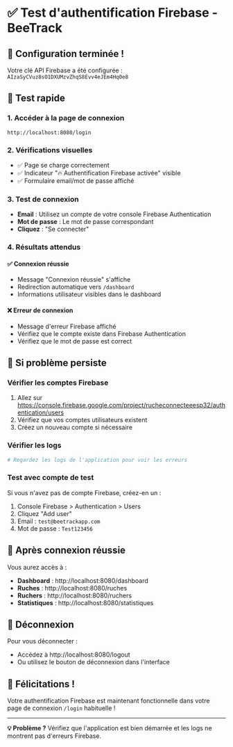 # ✅ Test d'authentification Firebase - BeeTrack

## 🎯 **Configuration terminée !**

Votre clé API Firebase a été configurée : `AIzaSyCVuz8sO1DXUMzvZhqS8Evv4eJEm4Hq0e8`

## 🚀 **Test rapide**

### 1. Accéder à la page de connexion
```
http://localhost:8080/login
```

### 2. Vérifications visuelles
- ✅ Page se charge correctement
- ✅ Indicateur "🔥 Authentification Firebase activée" visible
- ✅ Formulaire email/mot de passe affiché

### 3. Test de connexion
- **Email** : Utilisez un compte de votre console Firebase Authentication
- **Mot de passe** : Le mot de passe correspondant
- **Cliquez** : "Se connecter"

### 4. Résultats attendus

#### ✅ **Connexion réussie**
- Message "Connexion réussie" s'affiche
- Redirection automatique vers `/dashboard`
- Informations utilisateur visibles dans le dashboard

#### ❌ **Erreur de connexion**
- Message d'erreur Firebase affiché
- Vérifiez que le compte existe dans Firebase Authentication
- Vérifiez que le mot de passe est correct

## 🔧 **Si problème persiste**

### Vérifier les comptes Firebase
1. Allez sur https://console.firebase.google.com/project/rucheconnecteeesp32/authentication/users
2. Vérifiez que vos comptes utilisateurs existent
3. Créez un nouveau compte si nécessaire

### Vérifier les logs
```bash
# Regardez les logs de l'application pour voir les erreurs
```

### Test avec compte de test
Si vous n'avez pas de compte Firebase, créez-en un :
1. Console Firebase > Authentication > Users
2. Cliquez "Add user"
3. Email : `test@beetrackapp.com`
4. Mot de passe : `Test123456`

## 📱 **Après connexion réussie**

Vous aurez accès à :
- **Dashboard** : http://localhost:8080/dashboard
- **Ruches** : http://localhost:8080/ruches
- **Ruchers** : http://localhost:8080/ruchers
- **Statistiques** : http://localhost:8080/statistiques

## 🔄 **Déconnexion**

Pour vous déconnecter :
- Accédez à http://localhost:8080/logout
- Ou utilisez le bouton de déconnexion dans l'interface

## 🎉 **Félicitations !**

Votre authentification Firebase est maintenant fonctionnelle dans votre page de connexion `/login` habituelle !

---

**💡 Problème ?** Vérifiez que l'application est bien démarrée et les logs ne montrent pas d'erreurs Firebase.
